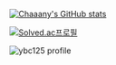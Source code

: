 



[![Chaaany's GitHub stats](https://github-readme-stats.vercel.app/api?username=Chaaany)](https://github.com/Chaaany)

[![Solved.ac프로필](http://mazassumnida.wtf/api/v2/generate_badge?boj=ybc125)](https://solved.ac/ybc125)

![ybc125 profile](http://mazandi.herokuapp.com/api?handle=ybc125&theme=warm)
